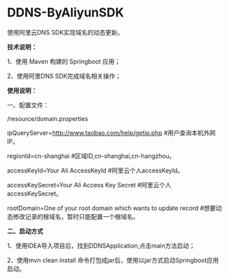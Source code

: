 # DDNS-ByAliyunSDK
使用阿里云DNS SDK实现域名的动态更新。

**技术说明：**

1、使用 Maven 构建的 Springboot 应用；

2、使用阿里DNS SDK完成域名相关操作；

**使用说明：**

一、配置文件：

/resource/domain.properties

ipQueryServer=http://www.taobao.com/help/getip.php    #用户查询本机外网IP。

regionId=cn-shanghai    #区域ID,cn-shanghai,cn-hangzhou。

accessKeyId=Your Ali AccessKeyId    #阿里云个人accessKeyId。

accessKeySecret=Your Ali Access Key Secret    #阿里云个人accessKeySecret。

rootDomain=One of your root domain which wants to update record   #想要动态修改记录的根域名，暂时只能配置一个根域名。

**二、启动方式**

1、使用IDEA导入项目后，找到DDNSApplication,点击main方法启动；

2、使用mvn clean install 命令打包成jar后，使用以jar方式启动Springboot应用启动。

